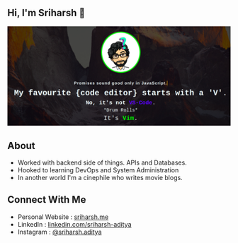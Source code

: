 ## Hi, I'm Sriharsh :wave:

<p align="center">
<a href="https://sriharsh11.github.io"><img src="https://raw.githubusercontent.com/Sriharsh11/Sriharsh11/master/github-profile.png"></a>
</p>

## About

- Worked with backend side of things. APIs and Databases.
- Hooked to learning DevOps and System Administration
- In another world I'm a cinephile who writes movie blogs.

## Connect With Me

- Personal Website : <a href="https://sriharsh.me">sriharsh.me</a>
- LinkedIn : <a href="https://www.linkedin.com/in/sriharsh-aditya-03400416b/">linkedin.com/sriharsh-aditya</a>
- Instagram : <a href="https://www.instagram.com/sriharsh.aditya/">@sriharsh.aditya</a>
